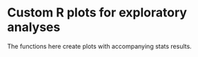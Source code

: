 # Custom R plots for exploratory analyses

The functions here create plots with accompanying stats results.
